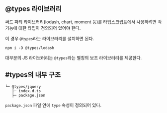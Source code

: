 ## @types 라이브러리
써드 파티 라이브러리(lodash, chart, moment 등)를 타입스크립트에서 사용하려면 각 기능에 대한 타입이 정의되어 있어야 한다.

이 경우 `@types`라는 라이브러리를 설치하면 된다.

```
npm i -D @types/lodash
```

대부분의 JS 라이브러리는 `@types`라는 별칭의 보조 라이브러리를 제공한다.

## #types의 내부 구조
```
└─ @types/jquery
   ├─ index.d.ts
   ├─ package.json
```

`package.json` 파일 안에 `type` 속성이 정의되어 있다.